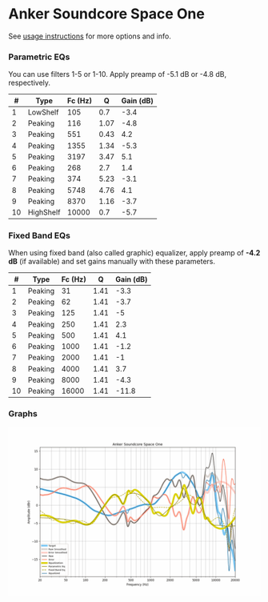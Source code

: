 # Anker Soundcore Space One
See [usage instructions](https://github.com/jaakkopasanen/AutoEq#usage) for more options and info.

### Parametric EQs
You can use filters 1-5 or 1-10. Apply preamp of -5.1 dB or -4.8 dB, respectively.

|   # | Type      |   Fc (Hz) |    Q |   Gain (dB) |
|-----|-----------|-----------|------|-------------|
|   1 | LowShelf  |       105 | 0.7  |        -3.4 |
|   2 | Peaking   |       116 | 1.07 |        -4.8 |
|   3 | Peaking   |       551 | 0.43 |         4.2 |
|   4 | Peaking   |      1355 | 1.34 |        -5.3 |
|   5 | Peaking   |      3197 | 3.47 |         5.1 |
|   6 | Peaking   |       268 | 2.7  |         1.4 |
|   7 | Peaking   |       374 | 5.23 |        -3.1 |
|   8 | Peaking   |      5748 | 4.76 |         4.1 |
|   9 | Peaking   |      8370 | 1.16 |        -3.7 |
|  10 | HighShelf |     10000 | 0.7  |        -5.7 |

### Fixed Band EQs
When using fixed band (also called graphic) equalizer, apply preamp of **-4.2 dB** (if available) and set gains manually with these parameters.

|   # | Type    |   Fc (Hz) |    Q |   Gain (dB) |
|-----|---------|-----------|------|-------------|
|   1 | Peaking |        31 | 1.41 |        -3.3 |
|   2 | Peaking |        62 | 1.41 |        -3.7 |
|   3 | Peaking |       125 | 1.41 |        -5   |
|   4 | Peaking |       250 | 1.41 |         2.3 |
|   5 | Peaking |       500 | 1.41 |         4.1 |
|   6 | Peaking |      1000 | 1.41 |        -1.2 |
|   7 | Peaking |      2000 | 1.41 |        -1   |
|   8 | Peaking |      4000 | 1.41 |         3.7 |
|   9 | Peaking |      8000 | 1.41 |        -4.3 |
|  10 | Peaking |     16000 | 1.41 |       -11.8 |

### Graphs
![](./Anker%20Soundcore%20Space%20One.png)
